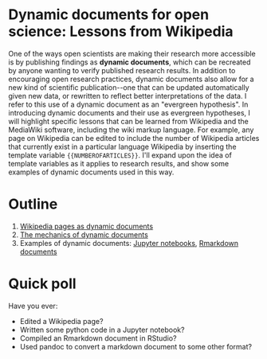 # Dynamic documents for open science: Lessons from Wikipedia

One of the ways open scientists are making their research more accessible is by
publishing findings as **dynamic documents**, which can be recreated by anyone
wanting to verify published research results.  In addition to encouraging open
research practices, dynamic documents also allow for a new kind of scientific
publication--one that can be updated automatically given new data, or rewritten
to reflect better interpretations of the data.  I refer to this use of a
dynamic document as an "evergreen hypothesis".  In introducing dynamic
documents and their use as evergreen hypotheses, I will highlight specific
lessons that can be learned from Wikipedia and the MediaWiki software,
including the wiki markup language. For example, any page on Wikipedia can be
edited to include the number of Wikipedia articles that currently exist in a
particular language Wikipedia by inserting the template variable
`{{NUMBEROFARTICLES}}`.  I'll expand upon the idea of template variables as it
applies to research results, and show some examples of dynamic documents used
in this way.

# Outline

1. [Wikipedia pages as dynamic documents](/1-wikipedia.md)
2. [The mechanics of dynamic documents](/2-dynamic-documents.md)
3. Examples of dynamic documents: [Jupyter notebooks](/3-jupyter-notebooks.md), [Rmarkdown documents](/demo/evergreen.Rmd)

# Quick poll

Have you ever:

- Edited a Wikipedia page?
- Written some python code in a Jupyter notebook?
- Compiled an Rmarkdown document in RStudio?
- Used pandoc to convert a markdown document to some other format?
